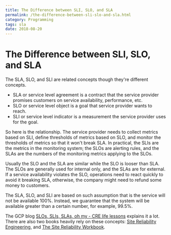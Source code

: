 ```yaml
---
title: The Difference between SLI, SLO, and SLA
permalink: /the-difference-between-sli-slo-and-sla.html
category: Programming
tags: sla
date: 2018-08-20
---
```


# The Difference between SLI, SLO, and SLA

The SLA, SLO, and SLI are related concepts though they're different concepts.

* SLA or service level agreement is a contract that the service provider promises customers on service availability, performance, etc.
* SLO or service level object is a goal that service provider wants to reach.
* SLI or service level indicator is a measurement the service provider uses for the goal.

So here is the relationship. The service provider needs to collect metrics based on SLI, define thresholds of metrics based on SLO, and monitor the thresholds of metrics so that it won't break SLA. In practical, the SLIs are the metrics in the monitoring system; the SLOs are alerting rules, and the SLAs are the numbers of the monitoring metrics applying to the SLOs.

Usually the SLO and the SLA are similar while the SLO is looser than SLA. The SLOs are generally used for internal only, and the SLAs are for external. If a service availability violates the SLO, operations need to react quickly to avoid it breaking SLA, otherwise, the company might need to refund some money to customers.

The SLA, SLO, and SLI are based on such assumption that is the service will not be available 100%. Instead, we guarantee that the system will be available greater than a certain number, for example, 99.5%.

The GCP blog [SLOs, SLIs, SLAs, oh my - CRE life lessons](https://cloudplatform.googleblog.com/2017/01/availability-part-deux--CRE-life-lessons.html) explains it a lot. There are also two books heavily rely on these concepts: [Site Reliability Engineering](https://landing.google.com/sre/book.html), and [The Site Reliability Workbook](https://landing.google.com/sre/book.html).
